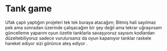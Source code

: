 # Tank game 
Ufak  çaplı yaptığım projeleri tek tek buraya atacağım; 
Bitmiş hali  sayılmaz pek ama sonradan üzerinde çalışacağım bir şey değil ama tekrar uğraşırsam  güncelleme yaparım  oyun özetle  tanklarla savaşyıoruz   sayısını kodlardan düzeltebiliyoruz sadece  vurulursanız da oyun kapanıyor   tanklar raskele hareket ediyor  sizi görünce ateş ediyor .
